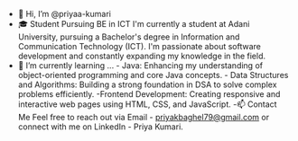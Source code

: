 - 👋 Hi, I’m @priyaa-kumari
- 🎓 Student Pursuing BE in ICT
      I'm currently a student at Adani University, pursuing a Bachelor's degree in Information and Communication Technology (ICT).
      I'm passionate about software development and constantly expanding my knowledge in the field.
- 🌱 I’m currently learning ...
      - Java: Enhancing my understanding of object-oriented programming and core Java concepts.
      - Data Structures and Algorithms: Building a strong foundation in DSA to solve complex problems efficiently.
      -Frontend Development: Creating responsive and interactive web pages using HTML, CSS, and JavaScript.
-📫 Contact Me
Feel free to reach out via Email - priyakbaghel79@gmail.com or connect with me on LinkedIn - Priya Kumari.


